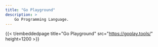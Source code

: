 ```yaml
---
title: "Go Playground"
description: >
    Go Programming Language.
---
```


{{< t/embeddedpage title="Go Playground" src="https://goplay.tools/" height=1200 >}}
